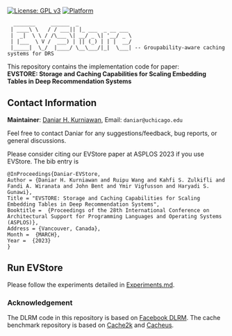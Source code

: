 [![License: GPL v3](https://img.shields.io/badge/License-GPL%20v3-blue.svg)](https://www.gnu.org/licenses/old-licenses/gpl-3.0.en.html)
[![Platform](https://img.shields.io/badge/Platform-x86--64-brightgreen)](https://shields.io/)

```
  _______     ______  _                 
 | ____\ \   / / ___|| |_ ___  _ __ ___ 
 |  _|  \ \ / /\___ \| __/ _ \| '__/ _ \
 | |___  \ V /  ___) | || (_) | | |  __/
 |_____|  \_/  |____/ \__\___/|_|  \___| -- Groupability-aware caching systems for DRS

```

This repository contains the implementation code for paper:<br>
**EVSTORE: Storage and Caching Capabilities for Scaling
Embedding Tables in Deep Recommendation Systems**<br>
                        
Contact Information
--------------------

**Maintainer**: [Daniar H. Kurniawan](https://people.cs.uchicago.edu/~daniar/), Email: ``daniar@uchicago.edu``

[//]: <> (**Daniar is on the job market.** Please contact him if you have an opening for an AIOps and ML-Sys engineer role!)

Feel free to contact Daniar for any suggestions/feedback, bug
reports, or general discussions.

Please consider citing our EVStore paper at ASPLOS 2023 if you use EVStore. The bib
entry is

```
@InProceedings{Daniar-EVStore, 
Author = {Daniar H. Kurniawan and Ruipu Wang and Kahfi S. Zulkifli and Fandi A. Wiranata and John Bent and Ymir Vigfusson and Haryadi S. Gunawi},
Title = "EVSTORE: Storage and Caching Capabilities for Scaling
Embedding Tables in Deep Recommendation Systems",
Booktitle =  {Proceedings of the 28th International Conference on Architectural Support for Programming Languages and Operating Systems (ASPLOS)},
Address = {Vancouver, Canada},
Month =  {MARCH},
Year =  {2023}
}
```

Run EVStore
-----------

Please follow the experiments detailed in [Experiments.md](experiments.md).


### Acknowledgement ###

The DLRM code in this repository is based on [Facebook DLRM](https://github.com/facebookresearch/dlrm).
The cache benchmark repository is based on [Cache2k](https://github.com/cache2k/cache2k) and [Cacheus](https://github.com/sylab/cacheus/).
